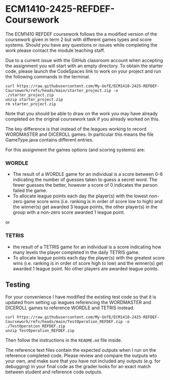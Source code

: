 # ECM1410-2425-REFDEF-Coursework

The ECM1410 REFDEF coursework follows the a modified version of the coursework given in term 2 but with different games types and score systems. Should you have any questions or issues while completing the work please contact the module teaching staff.

Due to a current issue with the GitHub classroom account when accepting the assignment you will start with an empty directory. To obtain the starter code, please launch the CodeSpaces link to work on your project and run the following commands in the terminal.

```
curl https://raw.githubusercontent.com/My-UofE/ECM1410-2425-REFDEF-Coursework/refs/heads/main/starter_project.zip -o ./starter_project.zip 
unzip starter_project.zip
rm starter_project.zip
```

Note that you should be able to draw on the work you may have already completed on the original coursework task if you already worked on this. 

The key difference is that instead of the leagues working to record WORDMASTER and DICEROLL games. In particular this means the file GameType.java contains different entries. 

For this assignment the games options (and scoring systems) are:

### WORDLE

 - The result of a WORDLE game for an individual is a score between 0-6 indicating the number of guesses taken to guess a secret word. The fewer guesses the better, however a score of 0 indicates the person failed the game.
 -  To allocate league points each day the player(s) with the lowest non-zero game score wins (i.e. ranking is in order of score low to high) and the winner(s) get awarded 3 league points, the other player(s) in the group with a non-zero score awarded 1 league point. 

or

### TETRIS

 - the result of a TETRIS game for an individual is a score indicating how many levels the player completed in the daily TETRIS game. 
 - To allocate league points each day the player(s) with the greatest score wins (i.e. ranking is in order of score high to low) and the winner(s) get awarded 1 league point. No other players are awarded league points. 


## Testing

For your convenience I have modified the existing test code so that it is updated from setting up leagues referencing the WORDMASTER and DICEROLL games to reference WORDLE and TETRIS instead.

```
curl https://raw.githubusercontent.com/My-UofE/ECM1410-2425-REFDEF-Coursework/refs/heads/main/TestOperation_REFDEF.zip -o ./TestOperation_REFDEF.zip 
unzip TestOperation_REFDEF.zip
```

Then follow the instructions in the `README.md` file inside.

The reference text files contain the expected outputs when I run on the reference completed code. Please review and compare the outputs wto your own, and make sure that you have not included any outputs (e.g. for debugging) in your final code as the grader looks for an exact match between student and reference code outputs.
